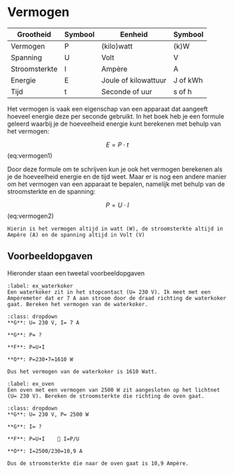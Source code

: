 # Vermogen

|     Grootheid        |     Symbool    |     Eenheid                 |     Symbool     |
|----------------------|----------------|-----------------------------|-----------------|
|     Vermogen         |     P          |     (kilo)watt              |     (k)W        |
|     Spanning         |     U          |     Volt                    |     V           |
|     Stroomsterkte    |     I          |     Ampère                  |     A           |
|     Energie          |     E          |     Joule of kilowattuur    |     J of kWh    |
|     Tijd             |     t          |     Seconde of uur          |     s of h      |

Het vermogen is vaak een eigenschap van een apparaat dat aangeeft hoeveel energie deze per seconde gebruikt. In het boek heb je een formule geleerd waarbij je de hoeveelheid energie kunt berekenen met behulp van het vermogen:

$$ E = P \cdot t $$ (eq:vermogen1)

Door deze formule om te schrijven kun je ook het vermogen berekenen als je de hoeveelheid energie en de tijd weet. Maar er is nog een andere manier om het vermogen van een apparaat te bepalen, namelijk met behulp van de stroomsterkte en de spanning:

$$ P = U \cdot I $$ (eq:vermogen2)

```{warning}
Hierin is het vermogen altijd in watt (W), de stroomsterkte altijd in Ampère (A) en de spanning altijd in Volt (V)
```
## Voorbeeldopgaven
Hieronder staan een tweetal voorbeeldopgaven

```{exercise} Waterkoker
:label: ex_waterkoker
Een waterkoker zit in het stopcontact (U= 230 V). Ik meet met een Ampèremeter dat er 7 A aan stroom door de draad richting de waterkoker gaat. Bereken het vermogen van de waterkoker.
```

```{solution} ex_waterkoker
:class: dropdown
**G**: U= 230 V, I= 7 A

**G**: P= ?

**F**: P=U∙I

**O**: P=230∙7=1610 W

Dus het vermogen van de waterkoker is 1610 Watt.
```

```{exercise} Oven
:label: ex_oven
Een oven met een vermogen van 2500 W zit aangesloten op het lichtnet (U= 230 V). Bereken de stroomsterkte die richting de oven gaat.
```

```{solution} ex_oven
:class: dropdown
**G**: U= 230 V, P= 2500 W

**G**: I= ?

**F**: P=U∙I	 I=P/U	

**O**: I=2500/230=10,9 A

Dus de stroomsterkte die naar de oven gaat is 10,9 Ampère.
```
